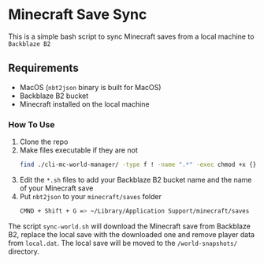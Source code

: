 # Minecraft Save Sync

This is a simple bash script to sync Minecraft saves from a local machine to `Backblaze B2`

## Requirements

- MacOS (`nbt2json` binary is built for MacOS)
- Backblaze B2 bucket
- Minecraft installed on the local machine

### How To Use

1. Clone the repo
2. Make files executable if they are not
   ```bash
   find ./cli-mc-world-manager/ -type f ! -name ".*" -exec chmod +x {} \;
   ```
3. Edit the `*.sh` files to add your Backblaze B2 bucket name and the name of your Minecraft save
4. Put `nbt2json` to your `minecraft/saves` folder
   ```bash
   CMND + Shift + G => ~/Library/Application Support/minecraft/saves
   ```

The script `sync-world.sh` will download the Minecraft save from Backblaze B2, replace the local save with the downloaded one and remove player data from `local.dat`. The local save will be moved to the `/world-snapshots/` directory.
